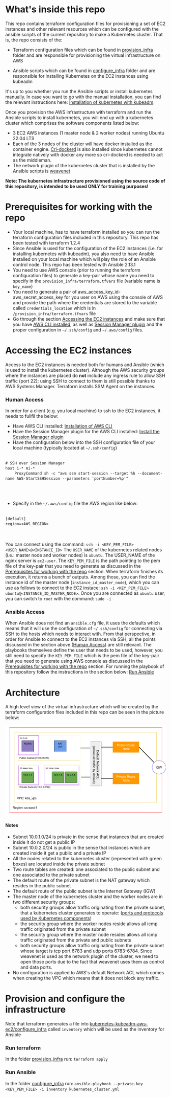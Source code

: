 # What's inside this repo

This repo contains terraform configuration files for provisioning a set of EC2 instances and other relevant resources which can be configured with the ansible scripts of the current repository to make a Kubernetes cluster. That is, the repo consists of the:

* Terraform configuration files which can be found in [provision_infra](/provision_infra/) folder and are responsible for provisioning the virtual infrastructure on AWS

* Ansible scripts which can be found in [configure_infra](/configure_infra/) folder and are responsible for installing Kubernetes on the EC2 instances using kubeadm

It's up to you whether you run the Ansible scripts or install kubernetes manually. In case you want to go with the manual installation, you can find the relevant instructions here: [Installation of kubernetes with kubeadm](assets/documents/install_k8s_with_kubeadm.md).

Once you provision the AWS infrastructure with terraform and run the Ansible scripts to install kubernetes, you will end up with a kubernetes cluster which comprises the software components listed below:

* 3 EC2 AWS instances (1 master node & 2 worker nodes) running Ubuntu 22.04 LTS
* Each of the 3 nodes of the cluster will have docker installed as the container engine.  [Cri-dockerd](https://github.com/Mirantis/cri-dockerd) is also installed since kubernetes cannot integrate natively with docker any more so cri-dockerd is needed to act as the middleman.
* The network plugin of the kubernetes cluster that is installed by the Ansible scripts is [weavenet](https://www.weave.works/docs/net/latest/overview/)

**Note: The kubernetes infrastructure provisioned using the source code of this repository, is intended to be used ONLY for training purposes!**


# Prerequisites for working with the repo<a name="prerequisites"></a>

* Your local machine, has to have terraform installed so you can run the terraform configuration files included in this repository. This repo has been tested with terraform 1.2.4
* Since Ansible is used for the configuration of the EC2 instances (i.e. for installing kubernetes with kubeadm), you also need to have Ansible installed on your local machine which will play the role of an Ansible control node. This repo has been tested with Ansible 2.13.1
* You need to use AWS console (prior to running the terraform configuration files) to generate a key-pair whose name you need to specify in the ``provision_infra/terraform.tfvars`` file (variable name is ```key_name```)
* You need to generate a pair of aws_access_key_id-aws_secret_access_key for you user on AWS using the console of AWS and provide the path where the credentials are stored to the variable called ```credentials_location``` which is in ```/provision_infra/terraform.tfvars``` file
* Go through the section [Accessing the EC2 instances](#access_instances) and make sure that you have [AWS CLI installed](https://docs.aws.amazon.com/cli/latest/userguide/getting-started-install.html), as well as [Session Manager plugin](https://docs.aws.amazon.com/systems-manager/latest/userguide/session-manager-working-with-install-plugin.html) and the proper configuration in ```~/.ssh/config``` and ```~/.aws/config``` files. 

# Accessing the EC2 instances<a name="access_instances"></a>

Access to the EC2 instances is needed both for humans and Ansible (which is used to install the kubernetes cluster). Although the AWS security groups where the instances are placed do **not** include any ingress rule to allow SSH traffic (port 22); using SSH to connect to them is still possible thanks to AWS Systems Manager. Terraform installs SSM Agent on the instances. 

### Human Access<a name="human_access"></a>
In order for a client (e.g. you local machine) to ssh to the EC2 instances, it needs to fullfil the below:

* Have AWS CLI installed: [Installation of AWS CLI](https://docs.aws.amazon.com/cli/latest/userguide/getting-started-install.html)
* Have the Session Manager plugin for the AWS CLI installed: [Install the Session Manager plugin](https://docs.aws.amazon.com/systems-manager/latest/userguide/session-manager-working-with-install-plugin.html)
* Have the configuration below into the SSH configuration file of your local machine (typically located at ```~/.ssh/config```)
<br/><br/>
```shell
# SSH over Session Manager
host i-* mi-*
    ProxyCommand sh -c "aws ssm start-session --target %h --document-name AWS-StartSSHSession --parameters 'portNumber=%p'"
```
<br/><br/>
* Specify in the ```~/.aws/config``` file the AWS region like below:
<br/><br/>
```shell
[default]
region=<AWS_REGION>
```
<br/><br/>
You can connect using the command: ```ssh -i <KEY_PEM_FILE> <USER_NAME>@<INSTANCE_ID>```
The ```USER_NAME``` of the kubernetes related nodes (i.e.: master node and worker nodes) is ```ubuntu```. The USER_NAME of the nginx server is ```ec2-user```. The ```KEY_PEM_FILE``` is the path pointing to the pem file of the key-pair that you need to generate as discussed in the [Prerequisites for working with the repo](#prerequisites) section.
When terraform finishes its execution, it returns a bunch of outputs. Among those, you can find the instance id of the master node (```instance_id_master_node```), which you can use as follows to connect to the EC2 instace: ```ssh -i <KEY_PEM_FILE> ubuntu@<INSTANCE_ID_MASTER_NODE>```. Once you are connected as ```ubuntu``` user, you can switch to ```root``` with the command: ```sudo -i``` 


### Ansible Access
When Ansible does not find an ```ansible.cfg``` file, it uses the defaults which means that it will use the configuration of ```~/.ssh/config``` for connecting via SSH to the hosts which needs to interact with. From that perspective, in order for Ansible to connect to the EC2 instances via SSH, all the points discussed in the section above ([Human Access](#human_access)) are still relevant. The playbooks themselves define the user that needs to be used, however, you still need to specify the ```KEY_PEM_FILE``` which is the pem file of the key-pair that you need to generate using AWS console as discussed in the [Prerequisites for working with the repo](#prerequisites) section.
For running the playbook of this repository follow the instructions in the section below: [Run Ansible](#run_ansible)


# Architecture

A high level view of the virtual infrastructure which will be created by the terraform configuration files included in this repo can be seen in the picture below: 

 ![High Level Setup](/assets/images/high_level_view.png)

#### Notes
* Subnet 10.0.1.0/24 is private in the sense that instances that are created inside it do not get a public IP
* Subnet 10.0.2.0/24 is public in the sense that instances which are created inside it get a public and a private IP
* All the nodes related to the kubernetes cluster (represented with green boxes) are located inside the private subnet
* Two route tables are created: one associated to the public subnet and one associated to the private subnet
* The default route of the private subnet is the NAT gateway which resides in the public subnet 
* The default route of the public subnet is the Internet Gateway (IGW)
* The master node of the kubernetes cluster and the worker nodes are in two different security groups:
    * both security groups allow traffic originating from the private subnet, that a kubernetes cluster generates to operate: ([ports and protocols used by Kubernetes components](https://kubernetes.io/docs/reference/ports-and-protocols/))
    * the security group where the worker nodes reside allows all icmp traffic originated from the private subnet
    * the security group where the master node resides allows all icmp traffic originated from the private and public subnets
    * both security groups allow traffic originating from the private subnet whose target is tcp port 6783 and udp ports 6783-6784. Since weavenet is used as the network plugin of the cluster, we need to open those ports due to the fact that weavenet uses them as control and data ports.
* No configuration is applied to AWS's default Network ACL which comes when creating the VPC which means that it does not block any traffic.

# Provision and configure the infrastructure

Note that terraform generates a file into [kubernetes-kubeadm-aws-ec2/configure_infra](/configure_infra/) called ```inventory``` which will be used as the inventory for Ansible

### Run terraform
In the folder [provision_infra](/provision_infra/) run:
```terraform apply```

### Run Ansible<a name="run_ansible"></a>
In the folder [configure_infra](/configure_infra/) run:
```ansible-playbook --private-key <KEY_PEM_FILE> -i inventory kubernetes_cluster.yml```